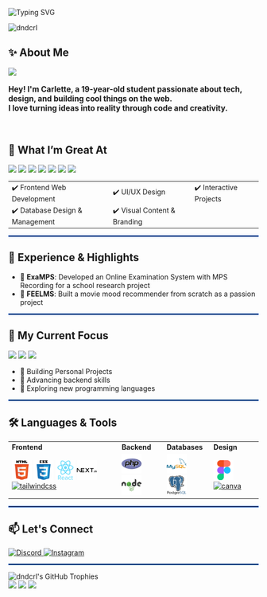 <!-- Banner / Hero Section -->
<p>
  <img src="https://readme-typing-svg.demolab.com?font=Fira+Code&size=32&pause=1000&color=125ac7&center=true&vCenter=true&width=700&lines=Hi+there%2C+I'm+Carlette+%F0%9F%91%8B;Web+Developer+%7C+Designer+%7C+Student;Turning+ideas+into+reality+with+code!" alt="Typing SVG" />
</p>

<p>
  <img src="https://komarev.com/ghpvc/?username=dndcrl&label=Profile%20views&color=125ac7&style=flat-square" alt="dndcrl" />
</p>



<h2>✨ About Me</h2>

<div>
  <img src="https://img.shields.io/badge/Philippines-Home%20base-38B2AC?style=flat-square&logo=google-maps&logoColor=white" />
</div>

<p style="font-size: 1.1em;">
  <b>Hey! I'm Carlette, a 19-year-old student passionate about tech, design, and building cool things on the web.<br>
  I love turning ideas into reality through code and creativity.</b>
</p>

<br>

<!-- Skills Section -->
<h2>🧩 What I’m Great At</h2>

<div>
  <img src="https://img.shields.io/badge/Frontend-blue?style=for-the-badge" />
  <img src="https://img.shields.io/badge/UI%2FUX-%23FF69B4?style=for-the-badge" />
  <img src="https://img.shields.io/badge/Responsive-%2300C7B7?style=for-the-badge" />
  <img src="https://img.shields.io/badge/Interactive-%23FFD700?style=for-the-badge" />
  <img src="https://img.shields.io/badge/Styling-38B2AC?style=for-the-badge" />
  <img src="https://img.shields.io/badge/Database-%234479A1?style=for-the-badge" />
  <img src="https://img.shields.io/badge/Backend-%23777BB4?style=for-the-badge" />
</div>

<div>
  <table>
    <tr>
      <td>✔️ Frontend Web Development</td>
      <td>✔️ UI/UX Design</td>
      <td>✔️ Interactive Projects</td>
    </tr>
    <tr>
      <td>✔️ Database Design & Management</td>
      <td>✔️ Visual Content & Branding</td>
      <td></td>
    </tr>
  </table>
</div>

<hr style="border: 1px solid #125ac7;">

<!-- Experience Section -->
<h2>💼 Experience & Highlights</h2>

<div>
  <ul>
    <li>📃 <b>ExaMPS</b>: Developed an Online Examination System with MPS Recording for a school research project</li>
    <li>🎥 <b>FEELMS</b>: Built a movie mood recommender from scratch as a passion project</li>
  </ul>
</div>

<hr style="border: 1px solid #125ac7;">

<!-- Current Focus Section -->
<h2>🔬 My Current Focus</h2>

<div>
  <img src="https://img.shields.io/badge/Personal%20Projects-%23125ac7?style=flat-square" />
  <img src="https://img.shields.io/badge/Backend%20Skills-%2338B2AC?style=flat-square" />
  <img src="https://img.shields.io/badge/New%20Languages-%23FFD700?style=flat-square" />
</div>

<ul>
  <li>💙 Building Personal Projects</li>
  <li>💙 Advancing backend skills</li>
  <li>💙 Exploring new programming languages</li>
</ul>

<hr style="border: 1px solid #125ac7;">

<!-- Languages and Tools Section -->
<h2>🛠️ Languages & Tools</h2>

<div>
  <table>
    <tr>
      <td><b>Frontend</b></td>
      <td><b>Backend</b></td>
      <td><b>Databases</b></td>
      <td><b>Design</b></td>
    </tr>
    <tr>
      <td>
        <a href="https://www.w3.org/html/" target="_blank"><img src="https://raw.githubusercontent.com/devicons/devicon/master/icons/html5/html5-original-wordmark.svg" alt="html5" width="40" height="40"/></a>
        <a href="https://www.w3schools.com/css/" target="_blank"><img src="https://raw.githubusercontent.com/devicons/devicon/master/icons/css3/css3-original-wordmark.svg" alt="css3" width="40" height="40"/></a>
        <a href="https://reactjs.org/" target="_blank"><img src="https://raw.githubusercontent.com/devicons/devicon/master/icons/react/react-original-wordmark.svg" alt="react" width="40" height="40"/></a>
        <a href="https://nextjs.org/" target="_blank"><img src="https://raw.githubusercontent.com/devicons/devicon/master/icons/nextjs/nextjs-original-wordmark.svg" alt="nextjs" width="40" height="40"/></a>
        <a href="https://tailwindcss.com/" target="_blank"><img src="https://www.vectorlogo.zone/logos/tailwindcss/tailwindcss-icon.svg" width="40" height="40" alt="tailwindcss"/></a>
      </td>
      <td>
        <a href="https://www.php.net" target="_blank"><img src="https://raw.githubusercontent.com/devicons/devicon/master/icons/php/php-original.svg" alt="php" width="40" height="40"/></a>
        <a href="https://nodejs.org/" target="_blank"><img src="https://raw.githubusercontent.com/devicons/devicon/master/icons/nodejs/nodejs-original-wordmark.svg" alt="nodejs" width="40" height="40"/></a>
      </td>
      <td>
        <a href="https://www.mysql.com/" target="_blank"><img src="https://raw.githubusercontent.com/devicons/devicon/master/icons/mysql/mysql-original-wordmark.svg" alt="mysql" width="40" height="40"/></a>
        <a href="https://www.postgresql.org/" target="_blank"><img src="https://raw.githubusercontent.com/devicons/devicon/master/icons/postgresql/postgresql-original-wordmark.svg" alt="postgresql" width="40" height="40"/></a>
      </td>
      <td>
        <a href="https://www.figma.com/" target="_blank"><img src="https://raw.githubusercontent.com/devicons/devicon/master/icons/figma/figma-original.svg" width="40" height="40" alt="figma"/></a>
        <a href="https://www.canva.com/" target="_blank"><img src="https://img.icons8.com/color/48/000000/canva.png" width="40" height="40" alt="canva"/></a>
      </td>
    </tr>
  </table>
</div>

<hr style="border: 1px solid #125ac7;">

<!-- Socials Section -->
<h2>📫 Let's Connect</h2>
<div>
  <a href="https://discord.com/users/0xerces" target="_blank">
    <img src="https://img.icons8.com/color/48/000000/discord-logo.png" alt="Discord" width="40" height="40"/>
  </a>
  <a href="https://instagram.com/dndcrl" target="_blank">
    <img src="https://img.icons8.com/fluency/48/000000/instagram-new.png" alt="Instagram" width="40" height="40"/>
  </a>
</div>

<hr style="border: 1px solid #125ac7;">

<!-- GitHub Stats Section -->
<div>
  <img src="https://github-profile-trophy.vercel.app/?username=dndcrl&theme=onestar&no-frame=true&row=1&column=6" alt="dndcrl's GitHub Trophies" height="120"/>
  <br>
  <img src="https://github-readme-stats.vercel.app/api?username=dndcrl&show_icons=true&theme=tokyonight&hide_border=true" height="150" />
  <img src="https://github-readme-streak-stats.herokuapp.com/?user=dndcrl&theme=tokyonight&hide_border=true" height="150" />
  <img src="https://github-readme-stats.vercel.app/api/top-langs/?username=dndcrl&layout=compact&theme=tokyonight&hide_border=true" height="150" />
</div>
